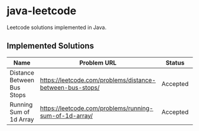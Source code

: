 # java-leetcode

Leetcode solutions implemented in Java.

## Implemented Solutions

Name|Problem URL|Status|Submission URL
---|---|---|---
Distance Between Bus Stops|https://leetcode.com/problems/distance-between-bus-stops/|Accepted|https://leetcode.com/submissions/detail/456652309/
Running Sum of 1d Array|https://leetcode.com/problems/running-sum-of-1d-array/|Accepted|https://leetcode.com/submissions/detail/456619447/
